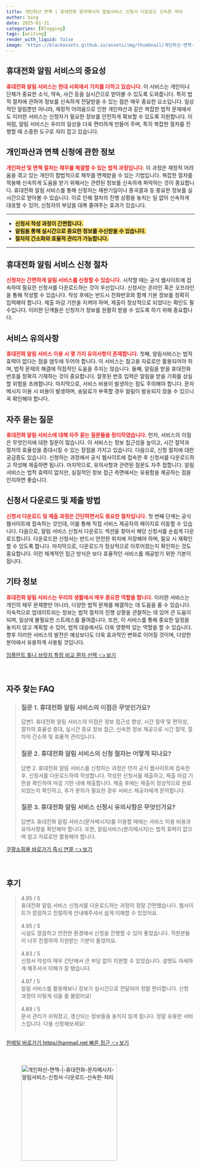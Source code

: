 ```yaml
---
title: 개인파산 면책 | 휴대전화 문자메시지 알림서비스 신청서 다운로드 신속한 처리
author: bing
date: 2025-01-31
categories: [Blogging]
tags: [writing]
render_with_liquid: false
image: 'https://blackassets.github.io/assets/img/thumbnail/개인파산-면책-|-휴대전화-문자메시지-알림서비스-신청서-다운로드-신속한-처리.webp'
---
```



<h2 id='휴대전화_알림_서비스의_중요성'>휴대전화 알림 서비스의 중요성</h2>

<p><b><span style="color: #ee2323;">휴대전화 알림 서비스는 현대 사회에서 가치를 더하고 있습니다.</span></b> 이 서비스는 개인이나 단체가 중요한 소식, 약속, 사건 등을 실시간으로 받아볼 수 있도록 도와줍니다. 특히 법적 절차에 관하여 정보를 신속하게 전달받을 수 있는 점은 매우 중요한 요소입니다. 일상적인 알림뿐만 아니라, 재정적 어려움으로 인한 개인파산과 같은 복잡한 법적 문제에서도 이러한 서비스는 신청자가 필요한 정보를 안전하게 확보할 수 있도록 지원합니다. 이처럼, 알림 서비스는 우리의 일상을 더욱 편리하게 만들어 주며, 특히 복잡한 절차를 진행할 때 소중한 도구로 자리 잡고 있습니다.</p>

<h2 id='개인파산과_면책_신청에_관한_정보'>개인파산과 면책 신청에 관한 정보</h2>

<p><b><span style="color: #ee2323;">개인파산 및 면책 절차는 채무를 해결할 수 있는 법적 과정입니다.</span></b> 이 과정은 재정적 어려움을 겪고 있는 개인이 합법적으로 채무를 면제받을 수 있는 기법입니다. 복잡한 절차를 적용해 신속하게 도움을 받기 위해서는 관련된 정보를 신속하게 파악하는 것이 중요합니다. 휴대전화 알림 서비스를 통해 신청자는 재판기일이나 종국결과 등 중요한 정보를 실시간으로 받아볼 수 있습니다. 이로 인해 절차의 진행 상황을 놓치는 일 없이 신속하게 대응할 수 있어, 신청자의 부담을 대폭 줄여주는 효과가 있습니다.</p>

<hr />

<ul>
    <li><b><span style="background-color: #ffe066;">신청서 작성 과정이 간편합니다.</span></b></li>
    <li><b><span style="background-color: #ffe066;">알림을 통해 실시간으로 중요한 정보를 수신받을 수 있습니다.</span></b></li>
    <li><b><span style="background-color: #ffe066;">절차의 간소화와 효율적 관리가 가능합니다.</span></b></li>
</ul>

<hr />

<h2 id='휴대전화_알림_서비스_신청_절차'>휴대전화 알림 서비스 신청 절차</h2>

<p><b><span style="color: #ee2323;">신청자는 간편하게 알림 서비스를 신청할 수 있습니다.</span></b> 시작할 때는 공식 웹사이트에 접속하여 필요한 신청서를 다운로드하는 것이 우선입니다. 신청서는 온라인 혹은 오프라인을 통해 작성할 수 있습니다. 작성 후에는 반드시 전화번호와 함께 기본 정보를 정확히 입력해야 합니다. 제출 마감 기한을 지켜야 하며, 제출이 정상적으로 되었다는 확인도 필수입니다. 이러한 단계들은 신청자가 정보를 원활히 받을 수 있도록 하기 위해 중요합니다.</p>

<h2 id='서비스_유의사항'>서비스 유의사항</h2>

<p><b><span style="color: #ee2323;">휴대전화 알림 서비스 이용 시 몇 가지 유의사항이 존재합니다.</span></b> 첫째, 알림서비스는 법적 효력이 없다는 점을 염두에 두어야 합니다. 이 서비스는 참고용 자료로만 활용되어야 하며, 법적 문제의 해결에 직접적인 도움을 주지는 않습니다. 둘째, 알림을 받을 휴대전화 번호를 정확히 기재하는 것이 중요합니다. 잘못된 번호 입력은 알림을 받을 기회를 상실할 위험을 초래합니다. 마지막으로, 서비스 비용이 발생하는 점도 주의해야 합니다. 문자메시지 이용 시 비용이 발생하며, 송달료가 부족할 경우 알림이 발송되지 않을 수 있으니 꼭 확인해야 합니다.</p>

<h2 id='자주_묻는_질문'>자주 묻는 질문</h2>

<p><b><span style="color: #ee2323;">휴대전화 알림 서비스에 대해 자주 묻는 질문들을 정리하였습니다.</span></b> 먼저, 서비스의 이점은 무엇인지에 대한 질문이 많습니다. 이 서비스는 정보 접근성을 높이고, 시간 절약과 절차의 효율성을 증대시킬 수 있는 장점을 가지고 있습니다. 다음으로, 신청 절차에 대한 궁금증도 있습니다. 신청하는 과정에서 공식 웹사이트에 접속한 후 신청서를 다운로드하고 작성해 제출하면 됩니다. 마지막으로, 유의사항과 관련된 질문도 자주 접합니다. 알림서비스는 법적 효력이 없지만, 실질적인 정보 접근 측면에서는 유용함을 제공하는 점을 인지하면 좋습니다.</p>

<h2 id='신청서_다운로드_및_제출_방법'>신청서 다운로드 및 제출 방법</h2>

<p><b><span style="color: #ee2323;">신청서 다운로드 및 제출 과정은 간단하면서도 중요한 절차입니다.</span></b> 첫 번째 단계는 공식 웹사이트에 접속하는 것인데, 이를 통해 직접 서비스 제공자의 페이지로 이동할 수 있습니다. 다음으로, 알림 서비스 신청서 다운로드 섹션을 찾아서 해당 신청서를 손쉽게 다운로드합니다. 다운로드한 신청서는 반드시 안전한 위치에 저장해야 하며, 필요 시 재확인할 수 있도록 합니다. 마지막으로, 다운로드가 정상적으로 이루어졌는지 확인하는 것도 중요합니다. 이런 체계적인 접근 방식은 보다 효율적인 서비스를 제공받기 위한 기본이 됩니다.</p>

<h2 id='기타_정보'>기타 정보</h2>

<p><b><span style="color: #ee2323;">휴대전화 알림 서비스는 우리의 생활에서 매우 중요한 역할을 합니다.</span></b> 이러한 서비스는 개인의 채무 문제뿐만 아니라, 다양한 법적 문제를 해결하는 데 도움을 줄 수 있습니다. 지속적으로 업데이트되는 정보는 법적 절차의 진행 상황을 관찰하는 데 있어 큰 도움이 되며, 일상에 불필요한 스트레스를 줄여줍니다. 또한, 이 서비스를 통해 중요한 일정을 놓치지 않고 계획할 수 있어, 법적 대응에서도 더욱 영향력 있는 역할을 할 수 있습니다. 향후 이러한 서비스의 발전은 예상보다도 더욱 효과적인 변화로 이어질 것이며, 다양한 분야에서 유용하게 사용될 것입니다.</p>


<p><a class="click-button" title="임플란트 틀니 브릿지 특징 비교 환자 선택" href="https://blackassets.github.io/posts/%EC%9E%84%ED%94%8C%EB%9E%80%ED%8A%B8-%ED%8B%80%EB%8B%88-%EB%B8%8C%EB%A6%BF%EC%A7%80-%ED%8A%B9%EC%A7%95-%EB%B9%84%EA%B5%90-%ED%99%98%EC%9E%90-%EC%84%A0%ED%83%9D/" rel="dofollow">임플란트 틀니 브릿지 특징 비교 환자 선택 👈 보기</a></p><br>
<h2 id='자주_찾는_FAQ'>자주 찾는 FAQ</h2>
<div itemscope="" itemtype="https://schema.org/FAQPage"> 
<blockquote> 
<div itemscope="" itemprop="mainEntity" itemtype="https://schema.org/Question"> 
<h3 itemprop="name">질문 1. 휴대전화 알림 서비스의 이점은 무엇인가요?</h3> 
<div itemscope="" itemprop="acceptedAnswer" itemtype="https://schema.org/Answer"> 
<span itemprop="text"> 
<p>답변1. 휴대전화 알림 서비스의 이점은 정보 접근성 향상, 시간 절약 및 편의성, 절차의 효율성 증대, 실시간 중요 정보 접근, 신속한 정보 제공으로 시간 절약, 절차의 간소화 및 효율적 관리입니다.</p> 
</span> 
</div> 
</div> 
<div itemscope="" itemprop="mainEntity" itemtype="https://schema.org/Question"> 
<h3 itemprop="name">질문 2. 휴대전화 알림 서비스의 신청 절차는 어떻게 되나요?</h3> 
<div itemscope="" itemprop="acceptedAnswer" itemtype="https://schema.org/Answer"> 
<span itemprop="text"> 
<p>답변 2. 휴대전화 알림 서비스를 신청하는 과정은 먼저 공식 웹사이트에 접속한 후, 신청서를 다운로드하여 작성합니다. 작성한 신청서를 제출하고, 제출 마감 기한을 확인하여 마감 기한 내에 제출합니다. 제출 후에는 제출이 정상적으로 완료되었는지 확인하고, 추가 문의가 필요한 경우 서비스 제공자에게 문의합니다.</p> 
</span> 
</div> 
</div> 
<div itemscope="" itemprop="mainEntity" itemtype="https://schema.org/Question"> 
<h3 itemprop="name">질문 3. 휴대전화 알림 서비스 신청시 유의사항은 무엇인가요?</h3> 
<div itemscope="" itemprop="acceptedAnswer" itemtype="https://schema.org/Answer"> 
<span itemprop="text"> 
<p>답변3. 휴대전화 알림 서비스(문자메시지)를 이용할 때에는 서비스 이용 비용과 유의사항을 확인해야 합니다. 또한, 알림서비스(문자메시지)는 법적 효력이 없으며 참고 자료로만 활용해야 합니다.</p> 
</span> 
</div> 
</div> 
</blockquote> 
</div>
<p><a class="click-button" title="쿠팡쇼핑몰 바로가기 즉시 연결" href="https://blackassets.github.io/posts/%EC%BF%A0%ED%8C%A1%EC%87%BC%ED%95%91%EB%AA%B0-%EB%B0%94%EB%A1%9C%EA%B0%80%EA%B8%B0-%EC%A6%89%EC%8B%9C-%EC%97%B0%EA%B2%B0/" rel="dofollow">쿠팡쇼핑몰 바로가기 즉시 연결 👈 보기</a></p><br>
<h2 id='후기'>후기</h2>
<div itemscope itemtype="https://schema.org/Product">
  <blockquote>
  <div itemprop="review" itemscope itemtype="https://schema.org/Review">
      <div itemprop="reviewRating" itemscope itemtype="https://schema.org/Rating"> <span itemprop="ratingValue">4.95</span> / <span itemprop="bestRating">5</span> </div>
      <span itemprop="reviewBody">휴대전화 알림 서비스 신청서를 다운로드하는 과정이 정말 간편했습니다. 웹사이트가 깔끔하고 친절하게 안내해주셔서 쉽게 이해할 수 있었어요.</span>
  </div>
  <br>
  <div itemprop="review" itemscope itemtype="https://schema.org/Review">
      <div itemprop="reviewRating" itemscope itemtype="https://schema.org/Rating"> <span itemprop="ratingValue">4.95</span> / <span itemprop="bestRating">5</span> </div>
      <span itemprop="reviewBody">시설도 깔끔하고 안전한 환경에서 신청을 진행할 수 있어 좋았습니다. 직원분들이 너무 친절하여 지원받는 기분이 들었어요.</span>
  </div>
  <br>
  <div itemprop="review" itemscope itemtype="https://schema.org/Review">
      <div itemprop="reviewRating" itemscope itemtype="https://schema.org/Rating"> <span itemprop="ratingValue">4.83</span> / <span itemprop="bestRating">5</span> </div>
      <span itemprop="reviewBody">신청서 작성이 매우 간단해서 큰 부담 없이 지원할 수 있었습니다. 설명도 자세하게 해주셔서 이해가 잘 됐습니다.</span>
  </div>
  <br>
  <div itemprop="review" itemscope itemtype="https://schema.org/Review">
      <div itemprop="reviewRating" itemscope itemtype="https://schema.org/Rating"> <span itemprop="ratingValue">4.97</span> / <span itemprop="bestRating">5</span> </div>
      <span itemprop="reviewBody">알림 서비스를 활용해보니 정보가 실시간으로 전달되어 정말 편리합니다. 신청 과정이 이렇게 쉬울 줄 몰랐어요!</span>
  </div>
  <br>
  <div itemprop="review" itemscope itemtype="https://schema.org/Review">
      <div itemprop="reviewRating" itemscope itemtype="https://schema.org/Rating"> <span itemprop="ratingValue">4.89</span> / <span itemprop="bestRating">5</span> </div>
      <span itemprop="reviewBody">문서 관리가 쉬워졌고, 갱신되는 정보들을 놓치지 않게 됩니다. 정말 유용한 서비스입니다. 다들 신청해보세요!</span>
  </div>
  <br>
  </blockquote>
</div>
<p><a class="click-button" title="한메일 바로가기 https//hanmail.net 빠른 접근" href="https://blackassets.github.io/posts/%ED%95%9C%EB%A9%94%EC%9D%BC-%EB%B0%94%EB%A1%9C%EA%B0%80%EA%B8%B0-httpshanmail.net-%EB%B9%A0%EB%A5%B8-%EC%A0%91%EA%B7%BC/" rel="dofollow">한메일 바로가기 https//hanmail.net 빠른 접근 👈 보기</a></p><br>
<figure class="image"><img src="https://blackassets.github.io/assets/img/thumbnail/개인파산-면책-|-휴대전화-문자메시지-알림서비스-신청서-다운로드-신속한-처리.webp" alt="개인파산-면책-|-휴대전화-문자메시지-알림서비스-신청서-다운로드-신속한-처리" width="256" height="256"></figure>